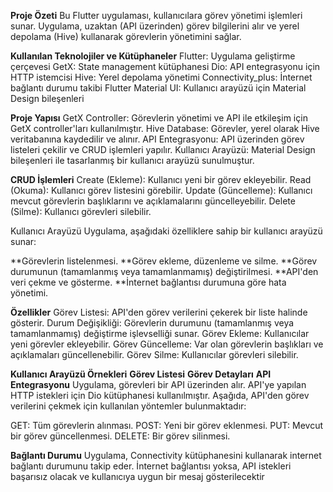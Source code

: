 **Proje Özeti**
Bu Flutter uygulaması, kullanıcılara görev yönetimi işlemleri sunar. Uygulama, uzaktan (API üzerinden) görev bilgilerini alır ve yerel depolama (Hive) kullanarak görevlerin yönetimini sağlar.

**Kullanılan Teknolojiler ve Kütüphaneler**
Flutter: Uygulama geliştirme çerçevesi
GetX: State management kütüphanesi
Dio: API entegrasyonu için HTTP istemcisi
Hive: Yerel depolama yönetimi
Connectivity_plus: İnternet bağlantı durumu takibi
Flutter Material UI: Kullanıcı arayüzü için Material Design bileşenleri

**Proje Yapısı**
GetX Controller: Görevlerin yönetimi ve API ile etkileşim için GetX controller'ları kullanılmıştır.
Hive Database: Görevler, yerel olarak Hive veritabanına kaydedilir ve alınır.
API Entegrasyonu: API üzerinden görev listeleri çekilir ve CRUD işlemleri yapılır.
Kullanıcı Arayüzü: Material Design bileşenleri ile tasarlanmış bir kullanıcı arayüzü sunulmuştur.


**CRUD İşlemleri**
Create (Ekleme): Kullanıcı yeni bir görev ekleyebilir.
Read (Okuma): Kullanıcı görev listesini görebilir.
Update (Güncelleme): Kullanıcı mevcut görevlerin başlıklarını ve açıklamalarını güncelleyebilir.
Delete (Silme): Kullanıcı görevleri silebilir.


Kullanıcı Arayüzü
Uygulama, aşağıdaki özelliklere sahip bir kullanıcı arayüzü sunar:

**Görevlerin listelenmesi.
**Görev ekleme, düzenleme ve silme.
**Görev durumunun (tamamlanmış veya tamamlanmamış) değiştirilmesi.
**API'den veri çekme ve gösterme.
**İnternet bağlantısı durumuna göre hata yönetimi.

**Özellikler**
Görev Listesi: API'den görev verilerini çekerek bir liste halinde gösterir.
Durum Değişikliği: Görevlerin durumunu (tamamlanmış veya tamamlanmamış) değiştirme işlevselliği sunar.
Görev Ekleme: Kullanıcılar yeni görevler ekleyebilir.
Görev Güncelleme: Var olan görevlerin başlıkları ve açıklamaları güncellenebilir.
Görev Silme: Kullanıcılar görevleri silebilir.


**Kullanıcı Arayüzü Örnekleri**
**Görev Listesi**
**Görev Detayları**
**API Entegrasyonu**
Uygulama, görevleri bir API üzerinden alır. API'ye yapılan HTTP istekleri için Dio kütüphanesi kullanılmıştır. Aşağıda, API'den görev verilerini çekmek için kullanılan yöntemler bulunmaktadır:

GET: Tüm görevlerin alınması.
POST: Yeni bir görev eklenmesi.
PUT: Mevcut bir görev güncellenmesi.
DELETE: Bir görev silinmesi.

**Bağlantı Durumu**
Uygulama, Connectivity kütüphanesini kullanarak internet bağlantı durumunu takip eder. İnternet bağlantısı yoksa, API istekleri başarısız olacak ve kullanıcıya uygun bir mesaj gösterilecektir